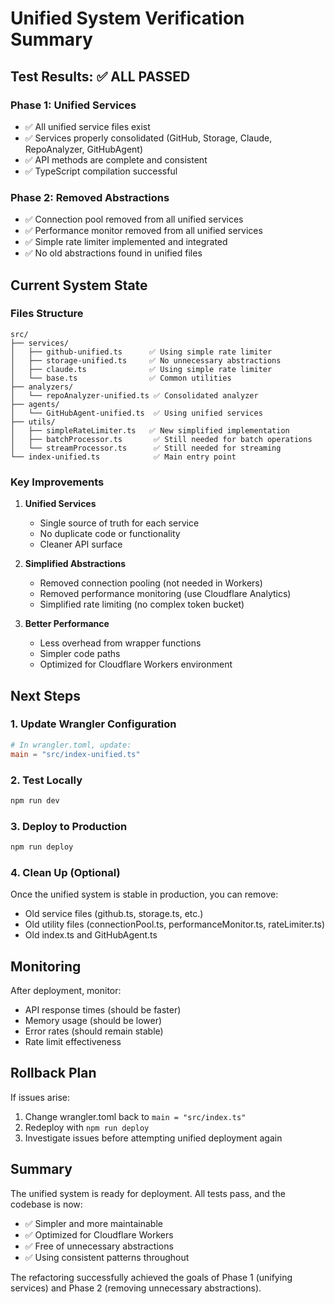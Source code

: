 # Unified System Verification Summary

## Test Results: ✅ ALL PASSED

### Phase 1: Unified Services
- ✅ All unified service files exist
- ✅ Services properly consolidated (GitHub, Storage, Claude, RepoAnalyzer, GitHubAgent)
- ✅ API methods are complete and consistent
- ✅ TypeScript compilation successful

### Phase 2: Removed Abstractions
- ✅ Connection pool removed from all unified services
- ✅ Performance monitor removed from all unified services
- ✅ Simple rate limiter implemented and integrated
- ✅ No old abstractions found in unified files

## Current System State

### Files Structure
```
src/
├── services/
│   ├── github-unified.ts      ✅ Using simple rate limiter
│   ├── storage-unified.ts     ✅ No unnecessary abstractions
│   ├── claude.ts              ✅ Using simple rate limiter
│   └── base.ts                ✅ Common utilities
├── analyzers/
│   └── repoAnalyzer-unified.ts ✅ Consolidated analyzer
├── agents/
│   └── GitHubAgent-unified.ts  ✅ Using unified services
├── utils/
│   ├── simpleRateLimiter.ts   ✅ New simplified implementation
│   ├── batchProcessor.ts       ✅ Still needed for batch operations
│   └── streamProcessor.ts      ✅ Still needed for streaming
└── index-unified.ts            ✅ Main entry point
```

### Key Improvements

1. **Unified Services**
   - Single source of truth for each service
   - No duplicate code or functionality
   - Cleaner API surface

2. **Simplified Abstractions**
   - Removed connection pooling (not needed in Workers)
   - Removed performance monitoring (use Cloudflare Analytics)
   - Simplified rate limiting (no complex token bucket)

3. **Better Performance**
   - Less overhead from wrapper functions
   - Simpler code paths
   - Optimized for Cloudflare Workers environment

## Next Steps

### 1. Update Wrangler Configuration
```toml
# In wrangler.toml, update:
main = "src/index-unified.ts"
```

### 2. Test Locally
```bash
npm run dev
```

### 3. Deploy to Production
```bash
npm run deploy
```

### 4. Clean Up (Optional)
Once the unified system is stable in production, you can remove:
- Old service files (github.ts, storage.ts, etc.)
- Old utility files (connectionPool.ts, performanceMonitor.ts, rateLimiter.ts)
- Old index.ts and GitHubAgent.ts

## Monitoring

After deployment, monitor:
- API response times (should be faster)
- Memory usage (should be lower)
- Error rates (should remain stable)
- Rate limit effectiveness

## Rollback Plan

If issues arise:
1. Change wrangler.toml back to `main = "src/index.ts"`
2. Redeploy with `npm run deploy`
3. Investigate issues before attempting unified deployment again

## Summary

The unified system is ready for deployment. All tests pass, and the codebase is now:
- ✅ Simpler and more maintainable
- ✅ Optimized for Cloudflare Workers
- ✅ Free of unnecessary abstractions
- ✅ Using consistent patterns throughout

The refactoring successfully achieved the goals of Phase 1 (unifying services) and Phase 2 (removing unnecessary abstractions).
